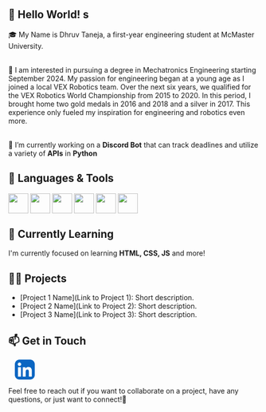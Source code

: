 ## 👋 Hello World! s
🎓 My Name is Dhruv Taneja, a first-year engineering student at McMaster University.<br>

<br>🤔 I am interested in pursuing a degree in Mechatronics Engineering starting September 2024. My passion for engineering began at a young age as I joined a local VEX Robotics team. Over the next six years, we qualified for the VEX Robotics World Championship from 2015 to 2020. In this period, I brought home two gold medals in 2016 and 2018 and a silver in 2017. This experience only fueled my inspiration for engineering and robotics even more.<br>

<br>🔭 I’m currently working on a **Discord Bot** that can track deadlines and utilize a variety of **APIs** in **Python** <br>

## 🔧 Languages & Tools
<a href="#"><img align="center" src="https://cdn.worldvectorlogo.com/logos/arduino-1.svg" width="40" height="40"/></a>
<a href="#"><img align="center" src="https://cdn.freebiesupply.com/logos/large/2x/python-5-logo-png-transparent.png" width="40" height="40"/></a>
<a href="#"><img align="center" src="https://nerdysoft.com/wp-content/uploads/2021/11/java-14-1.svg" width="40" height="40"/></a>
<a href="#"><img align="center" src="https://upload.wikimedia.org/wikipedia/commons/thumb/1/18/ISO_C%2B%2B_Logo.svg/1200px-ISO_C%2B%2B_Logo.svg.png" width="40" height="40"/></a>
<a href="#"><img align="center" src="https://static-00.iconduck.com/assets.00/jupyter-icon-1748x2048-tdovt1s4.png" width="40" height="40"/></a>
<a href="https://processing.org/" target="_blank"><img align="center" src="https://upload.wikimedia.org/wikipedia/commons/c/cb/Processing_2021_logo.svg" width="40" height="40"/></a>


## 🌱 Currently Learning
I'm currently focused on learning **HTML, CSS, JS** and more!

## 👨‍💻 Projects
- [Project 1 Name](Link to Project 1): Short description.
- [Project 2 Name](Link to Project 2): Short description.
- [Project 3 Name](Link to Project 3): Short description.

## 📫 Get in Touch
<a href="https://www.linkedin.com/in/taneja-dhruv/" target="blank"><img align="center" src="https://github.com/tanejavipul/tanejavipul/blob/main/Icons/linkedIn.svg" alt="taneja-dhruv/" height="40" width="40" style="margin-left: 13px"/></a>

Feel free to reach out if you want to collaborate on a project, have any questions, or just want to connect!🙂
